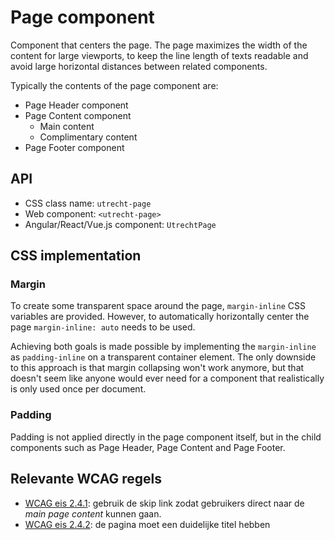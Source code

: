 <!-- @license CC0-1.0 -->

# Page component

Component that centers the page. The page maximizes the width of the content for large viewports, to keep the line length of texts readable and avoid large horizontal distances between related components.

Typically the contents of the page component are:

- Page Header component
- Page Content component
  - Main content
  - Complimentary content
- Page Footer component

## API

- CSS class name: `utrecht-page`
- Web component: `<utrecht-page>`
- Angular/React/Vue.js component: `UtrechtPage`

## CSS implementation

### Margin

To create some transparent space around the page, `margin-inline` CSS variables are provided. However, to automatically horizontally center the page `margin-inline: auto` needs to be used.

Achieving both goals is made possible by implementing the `margin-inline` as `padding-inline` on a transparent container element. The only downside to this approach is that margin collapsing won't work anymore, but that doesn't seem like anyone would ever need for a component that realistically is only used once per document.

### Padding

Padding is not applied directly in the page component itself, but in the child components such as Page Header, Page Content and Page Footer.

## Relevante WCAG regels

- [WCAG eis 2.4.1](https://www.w3.org/TR/WCAG21/#bypass-blocks): gebruik de skip link zodat gebruikers direct naar de _main page content_ kunnen gaan.
- [WCAG eis 2.4.2](https://www.w3.org/TR/WCAG21/#page-titled): de pagina moet een duidelijke titel hebben
